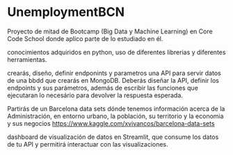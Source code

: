 # UnemploymentBCN

Proyecto de mitad de Bootcamp (Big Data y Machine Learning) en Core Code School donde aplico parte de lo estudiado en él.

conocimientos adquiridos en python, uso de diferentes librerias y diferentes herramientas.

crearás, diseño, definir endponints y parametros una API para servir datos de una bbdd que crearás en MongoDB. Deberás diseñar la API, definir los endpoints y sus parámetros, además de escribir las funciones que ejecutaran lo necesário para devolver la respuesta esperada.

Partirás de un Barcelona data sets dónde tenemos información acerca de la Administración, en entorno urbano, la población, su territorio y la economia y sus negocios https://www.kaggle.com/xvivancos/barcelona-data-sets

dashboard de visualización de datos en Streamlit, que consume los datos de tu API y permitirá interactuar con las visualizaciones.